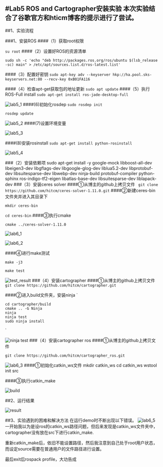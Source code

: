 #Lab5 ROS and Cartographer安装实验
本次实验结合了谷歌官方和hticm博客的提示进行了尝试。
---
##1、实验流程

###1、安装ROS
####（1）获取root权限

 `su root`
####（2）设置好ROS的资源清单

	sudo sh -c 'echo "deb http://packages.ros.org/ros/ubuntu $(lsb_release -sc) main" > /etc/apt/sources.list.d/ros-latest.list'
####（3）配置好密钥
`sudo apt-key adv --keyserver hkp://ha.pool.sks-keyservers.net:80 --recv-key 0xB01FA116`

####（4）检查apt-get获取包的地址更新
`sudo apt update`
####（5）执行ROS-Full install
`sudo apt-get install ros-jade-desktop-full`

![lab5_1](http://i.imgur.com/3oFqgPZ.png)
####(6)初始化rosdep
`sudo rosdep init`

`rosdep update`

![lab5_2](http://i.imgur.com/I2HGJ2Q.png)
####(7)设置环境变量

![lab5_3](http://i.imgur.com/DaIfn3U.png)

####(8)安装rosinstall
`sudo apt-get install python-rosinstall`

![lab5_4](http://i.imgur.com/7lnd56a.png)

###（2）安装依赖项
sudo apt-get install -y google-mock libboost-all-dev  libeigen3-dev libgflags-dev libgoogle-glog-dev liblua5.2-dev libprotobuf-dev  libsuitesparse-dev libwebp-dev ninja-build protobuf-compiler python-sphinx  ros-indigo-tf2-eigen libatlas-base-dev libsuitesparse-dev liblapack-dev
###（3）安装ceres solver
####①从博主的github上拷贝文件
` git clone https://github.com/hitcm/ceres-solver-1.11.0.git`
####②新建ceres-bin文件夹并进入其目录下

`mkdir ceres-bin`

`cd ceres-bin`
####③执行cmake

`cmake ../ceres-solver-1.11.0`

![lab6_1](http://i.imgur.com/j0lrFiA.png)

![lab6_2](http://i.imgur.com/rYzqp7f.png)

####④进行make测试

`make -j3`

`make test`

![test_result](http://i.imgur.com/2kMAJaR.png)
###（4）安装cartographer
####①从博主的github上拷贝文件
`git clone https://github.com/hitcm/cartographer.git`

####②进入build文件夹，安装ninja
`	
	
	cd cartographer/build
	cmake .. -G Ninja
	ninja
	ninja test
	sudo ninja install
`

![ninja test](http://i.imgur.com/ANvZxtA.png)
###（4）安装cartographer ros
####①从博主的github上拷贝文件

`git clone https://github.com/hitcm/cartographer_ros.git`

![lab6_3](http://i.imgur.com/FuDlRFZ.png)
####①初始化catkin_ws文件
mkdir catkin_ws
cd catkin_ws
wstool init src

####③执行catkin_make

![build](http://i.imgur.com/PcJ0Rhw.png)

##2、运行结果

![result](http://i.imgur.com/in6DwUy.png)

##3、实验遇到的困难和解决方法
在运行demo时不断出现以下错误。
![lab6_5](http://i.imgur.com/XHXI5SM.png)
一开始我以为是设ros的catkin_ws路径问题，但后来发现是catkin_ws文件夹中，cartographer没有放在src下进行catkin_make.

重新catkin_make后，依旧不能设置路径，然后我注意到自己处于root用户状态，而设定source需要在普通用户的文件路径进行设置。

最后exit后rospack profile，大功告成


